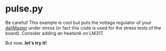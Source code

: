 # pulse.py

Be careful! This example is cool but puts the voltage regulator of your [daliMaster](https://) under stress (in fact this code is used for the stress tests of the board). Consider adding an heatsink on LM317.

But now..**let's try it!**

